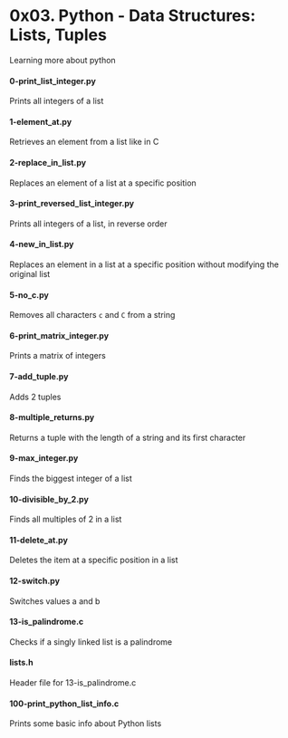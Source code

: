 # 0x03. Python - Data Structures: Lists, Tuples

Learning more about python

#### 0-print_list_integer.py
Prints all integers of a list

#### 1-element_at.py
Retrieves an element from a list like in C

#### 2-replace_in_list.py
Replaces an element of a list at a specific position

#### 3-print_reversed_list_integer.py
Prints all integers of a list, in reverse order

#### 4-new_in_list.py
Replaces an element in a list at a specific position without modifying the original list

#### 5-no_c.py
Removes all characters `c` and `C` from a string

#### 6-print_matrix_integer.py
Prints a matrix of integers

#### 7-add_tuple.py
Adds 2 tuples

#### 8-multiple_returns.py
Returns a tuple with the length of a string and its first character

#### 9-max_integer.py
Finds the biggest integer of a list

#### 10-divisible_by_2.py
Finds all multiples of 2 in a list

#### 11-delete_at.py
Deletes the item at a specific position in a list

#### 12-switch.py
Switches values a and b

#### 13-is_palindrome.c
Checks if a singly linked list is a palindrome

#### lists.h
Header file for 13-is_palindrome.c

#### 100-print_python_list_info.c
Prints some basic info about Python lists
